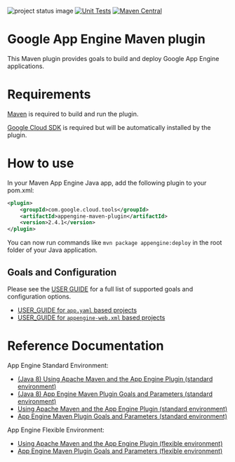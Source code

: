 ![project status image](https://img.shields.io/badge/stability-stable-brightgreen.svg)
[![Unit Tests](https://github.com/GoogleCloudPlatform/app-maven-plugin/actions/workflows/unit-tests.yaml/badge.svg)](https://github.com/GoogleCloudPlatform/app-maven-plugin/actions/workflows/unit-tests.yaml)
[![Maven Central](https://maven-badges.herokuapp.com/maven-central/com.google.cloud.tools/appengine-maven-plugin/badge.svg)](https://maven-badges.herokuapp.com/maven-central/com.google.cloud.tools/appengine-maven-plugin)
# Google App Engine Maven plugin

This Maven plugin provides goals to build and deploy Google App Engine applications.

# Requirements

[Maven](http://maven.apache.org/) is required to build and run the plugin.

[Google Cloud SDK](https://cloud.google.com/sdk/) is required but will be
automatically installed by the plugin.

# How to use

In your Maven App Engine Java app, add the following plugin to your pom.xml:

```XML
<plugin>
    <groupId>com.google.cloud.tools</groupId>
    <artifactId>appengine-maven-plugin</artifactId>
    <version>2.4.1</version>
</plugin>
```

You can now run commands like `mvn package appengine:deploy` in the root folder of your Java application.

## Goals and Configuration

Please see the [USER GUIDE](USER_GUIDE.md) for a full list of supported goals and configuration
options.
* [USER\_GUIDE for `app.yaml` based projects](USER_GUIDE.md#app-engine-appyaml-based-projects)
* [USER\_GUIDE for `appengine-web.xml` based projects](USER_GUIDE.md#app-engine-appengine-webxml-based-projects)

# Reference Documentation

App Engine Standard Environment:
* [(Java 8) Using Apache Maven and the App Engine Plugin (standard environment)](https://cloud.google.com/appengine/docs/legacy/standard/java/using-maven)
* [(Java 8) App Engine Maven Plugin Goals and Parameters (standard environment)](https://cloud.google.com/appengine/docs/legacy/standard/java/maven-reference)
* [Using Apache Maven and the App Engine Plugin (standard environment)](https://cloud.google.com/appengine/docs/standard/java-gen2/using-maven)
* [App Engine Maven Plugin Goals and Parameters (standard environment)](https://cloud.google.com/appengine/docs/standard/java-gen2/maven-reference)

App Engine Flexible Environment:
* [Using Apache Maven and the App Engine Plugin (flexible environment)](https://cloud.google.com/appengine/docs/flexible/java/using-maven)
* [App Engine Maven Plugin Goals and Parameters (flexible environment)](https://cloud.google.com/appengine/docs/flexible/java/maven-reference)
